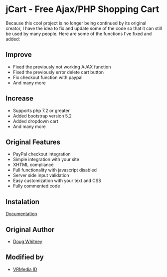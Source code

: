 
# jCart - Free Ajax/PHP Shopping Cart

Because this cool project is no longer being continued by its original creator, I have the idea to fix and update some of the code so that it can still be used by many people. Here are some of the functions I've fixed and added:

## Improve
- Fixed the previously not working AJAX function
- Fixed the previously error delete cart button
- Fix checkout function with paypal
- And many more

## Increase
- Supports php 7.2 or greater
- Added bootstrap version 5.2
- Added dropdown cart
- And many more
## Original Features

- PayPal checkout integration
- Simple integration with your site
- XHTML compliance
- Full functionality with javascript disabled
- Server side input validation
- Easy customization with your text and CSS
- Fully commented code


## Instalation

[Documentation](https://conceptlogic.com/jcart/install.php)


## Original Author

- [Doug Whitney](http://www.linkedin.com/in/dougwhitney/)


## Modified by

- [VRMedia ID](https://github.com/vrmedia-id)

